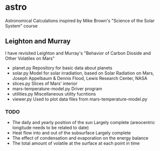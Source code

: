 # astro
Astronomical Calculations inspired by Mike Brown's "Science of the Solar System" course

## Leighton and Murray

I have revisited Leighton and Murray's "Behavior of Carbon Dioside and Other Volatiles on Mars"

 * planet.py  Repository for basic data about planets
 * solar.py   Model for solar irradiation, based on Solar Radiation on Mars, Joseph Appelbaum & Dennis Flood, Lewis Research Center, NASA 
 * slices.py  Slices of Mars' interior
 * mars-temperature-model.py  Driver program
 * utilities.py Miscellaneous utility fucntions
 * viewer.py  Used to plot data files from mars-temperature-model.py

### TODO

 * The daily and yearly position of the sun   Largely complete (areocentric longitude needs to be related to date)
 * Heat flow into and out of the subsurface   Largely complete
 * The effect of condensation and evaporation on the energy balance
 * The total amount of volatile at the surface at each point in time

